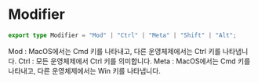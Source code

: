# Modifier

```ts
export type Modifier = "Mod" | "Ctrl" | "Meta" | "Shift" | "Alt";
```

Mod : MacOS에서는 Cmd 키를 나타내고, 다른 운영체제에서는 Ctrl 키를 나타냅니다.
Ctrl : 모든 운영체제에서 Ctrl 키를 의미합니다.
Meta : MacOS에서는 Cmd 키를 나타내고, 다른 운영체제에서는 Win 키를 나타냅니다.
